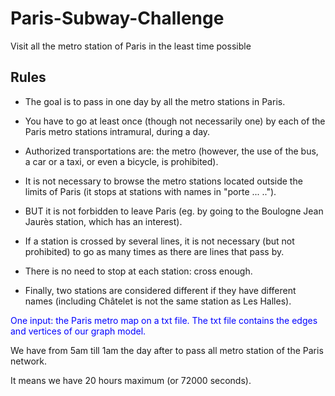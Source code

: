 # Paris-Subway-Challenge
Visit all the metro station of Paris in the least time possible


## Rules

* The goal is to pass in one day by all the metro stations in Paris.

* You have to go at least once (though not necessarily one) by each of the Paris metro stations intramural, during a day.

* Authorized transportations are: the metro (however, the use of the bus, a car or a taxi, or even a bicycle, is prohibited).

* It is not necessary to browse the metro stations located outside the limits of Paris (it stops at stations with names in "porte ... ..").

* BUT it is not forbidden to leave Paris (eg. by going to the Boulogne Jean Jaurès station, which has an interest).

* If a station is crossed by several lines, it is not necessary (but not prohibited) to go as many times as there are lines that pass by.

* There is no need to stop at each station: cross enough.

* Finally, two stations are considered different if they have different names (including Châtelet is not the same station as Les Halles).



<span style="color:blue">One input: the Paris metro map on a txt file. The txt file contains the edges and vertices of our graph model.</span>

We have from 5am till 1am the day after to pass all metro station of the Paris network.

It means we have 20 hours maximum (or 72000 seconds).

